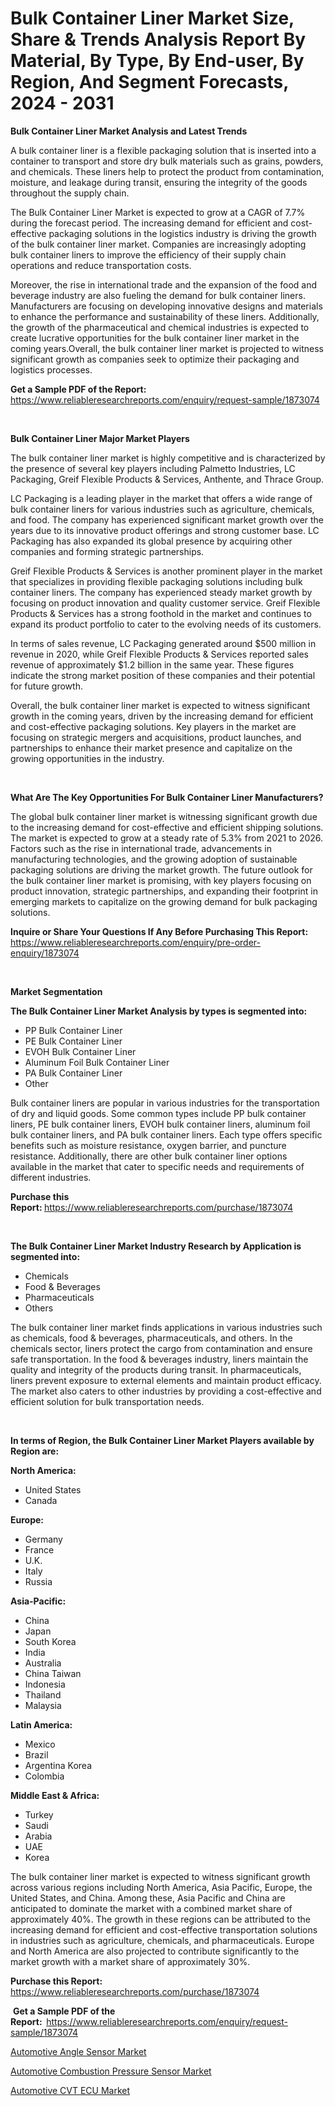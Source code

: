 <p><h1>Bulk Container Liner Market Size, Share & Trends Analysis Report By Material, By Type, By End-user, By Region, And Segment Forecasts, 2024 - 2031</h1></p><p><strong>Bulk Container Liner Market Analysis and Latest Trends</strong></p>
<p><p>A bulk container liner is a flexible packaging solution that is inserted into a container to transport and store dry bulk materials such as grains, powders, and chemicals. These liners help to protect the product from contamination, moisture, and leakage during transit, ensuring the integrity of the goods throughout the supply chain.</p><p>The Bulk Container Liner Market is expected to grow at a CAGR of 7.7% during the forecast period. The increasing demand for efficient and cost-effective packaging solutions in the logistics industry is driving the growth of the bulk container liner market. Companies are increasingly adopting bulk container liners to improve the efficiency of their supply chain operations and reduce transportation costs.</p><p>Moreover, the rise in international trade and the expansion of the food and beverage industry are also fueling the demand for bulk container liners. Manufacturers are focusing on developing innovative designs and materials to enhance the performance and sustainability of these liners. Additionally, the growth of the pharmaceutical and chemical industries is expected to create lucrative opportunities for the bulk container liner market in the coming years.Overall, the bulk container liner market is projected to witness significant growth as companies seek to optimize their packaging and logistics processes.</p></p>
<p><strong>Get a Sample PDF of the Report:&nbsp;</strong> <a href="https://www.reliableresearchreports.com/enquiry/request-sample/1873074">https://www.reliableresearchreports.com/enquiry/request-sample/1873074</a></p>
<p>&nbsp;</p>
<p><strong>Bulk Container Liner Major Market Players</strong></p>
<p><p>The bulk container liner market is highly competitive and is characterized by the presence of several key players including Palmetto Industries, LC Packaging, Greif Flexible Products & Services, Anthente, and Thrace Group. </p><p>LC Packaging is a leading player in the market that offers a wide range of bulk container liners for various industries such as agriculture, chemicals, and food. The company has experienced significant market growth over the years due to its innovative product offerings and strong customer base. LC Packaging has also expanded its global presence by acquiring other companies and forming strategic partnerships.</p><p>Greif Flexible Products & Services is another prominent player in the market that specializes in providing flexible packaging solutions including bulk container liners. The company has experienced steady market growth by focusing on product innovation and quality customer service. Greif Flexible Products & Services has a strong foothold in the market and continues to expand its product portfolio to cater to the evolving needs of its customers.</p><p>In terms of sales revenue, LC Packaging generated around $500 million in revenue in 2020, while Greif Flexible Products & Services reported sales revenue of approximately $1.2 billion in the same year. These figures indicate the strong market position of these companies and their potential for future growth.</p><p>Overall, the bulk container liner market is expected to witness significant growth in the coming years, driven by the increasing demand for efficient and cost-effective packaging solutions. Key players in the market are focusing on strategic mergers and acquisitions, product launches, and partnerships to enhance their market presence and capitalize on the growing opportunities in the industry.</p></p>
<p>&nbsp;</p>
<p><strong>What Are The Key Opportunities For Bulk Container Liner Manufacturers?</strong></p>
<p><p>The global bulk container liner market is witnessing significant growth due to the increasing demand for cost-effective and efficient shipping solutions. The market is expected to grow at a steady rate of 5.3% from 2021 to 2026. Factors such as the rise in international trade, advancements in manufacturing technologies, and the growing adoption of sustainable packaging solutions are driving the market growth. The future outlook for the bulk container liner market is promising, with key players focusing on product innovation, strategic partnerships, and expanding their footprint in emerging markets to capitalize on the growing demand for bulk packaging solutions.</p></p>
<p><strong>Inquire or Share Your Questions If Any Before Purchasing This Report:</strong> <a href="https://www.reliableresearchreports.com/enquiry/pre-order-enquiry/1873074">https://www.reliableresearchreports.com/enquiry/pre-order-enquiry/1873074</a></p>
<p>&nbsp;</p>
<p><strong>Market Segmentation</strong></p>
<p><strong>The Bulk Container Liner Market Analysis by types is segmented into:</strong></p>
<p><ul><li>PP Bulk Container Liner</li><li>PE Bulk Container Liner</li><li>EVOH Bulk Container Liner</li><li>Aluminum Foil Bulk Container Liner</li><li>PA Bulk Container Liner</li><li>Other</li></ul></p>
<p><p>Bulk container liners are popular in various industries for the transportation of dry and liquid goods. Some common types include PP bulk container liners, PE bulk container liners, EVOH bulk container liners, aluminum foil bulk container liners, and PA bulk container liners. Each type offers specific benefits such as moisture resistance, oxygen barrier, and puncture resistance. Additionally, there are other bulk container liner options available in the market that cater to specific needs and requirements of different industries.</p></p>
<p><strong>Purchase this Report:&nbsp;</strong><a href="https://www.reliableresearchreports.com/purchase/1873074">https://www.reliableresearchreports.com/purchase/1873074</a></p>
<p>&nbsp;</p>
<p><strong>The Bulk Container Liner Market Industry Research by Application is segmented into:</strong></p>
<p><ul><li>Chemicals</li><li>Food & Beverages</li><li>Pharmaceuticals</li><li>Others</li></ul></p>
<p><p>The bulk container liner market finds applications in various industries such as chemicals, food & beverages, pharmaceuticals, and others. In the chemicals sector, liners protect the cargo from contamination and ensure safe transportation. In the food & beverages industry, liners maintain the quality and integrity of the products during transit. In pharmaceuticals, liners prevent exposure to external elements and maintain product efficacy. The market also caters to other industries by providing a cost-effective and efficient solution for bulk transportation needs.</p></p>
<p>&nbsp;</p>
<p><strong>In terms of Region, the Bulk Container Liner Market Players available by Region are:</strong></p>
<p>
    <p> <strong> North America: </strong>
        <ul>
            <li>United States</li>
            <li>Canada</li>
        </ul>
        </p> 
    <p> <strong> Europe: </strong>
        <ul>
            <li>Germany</li>
            <li>France</li>
            <li>U.K.</li>
            <li>Italy</li>
            <li>Russia</li>
        </ul>
        </p> 
    <p> <strong> Asia-Pacific: </strong>
        <ul>
            <li>China</li>
            <li>Japan</li>
            <li>South Korea</li>
            <li>India</li>
            <li>Australia</li>
            <li>China Taiwan</li>
            <li>Indonesia</li>
            <li>Thailand</li>
            <li>Malaysia</li>
        </ul>
        </p> 
    <p> <strong> Latin America: </strong>
        <ul>
            <li>Mexico</li>
            <li>Brazil</li>
            <li>Argentina Korea</li>
            <li>Colombia</li>
        </ul>
        </p> 
    <p> <strong> Middle East & Africa: </strong>
        <ul>
            <li>Turkey</li>
            <li>Saudi</li>
            <li>Arabia</li>
            <li>UAE</li>
            <li>Korea</li>
        </ul>
    </p>
    </p>
<p><p>The bulk container liner market is expected to witness significant growth across various regions including North America, Asia Pacific, Europe, the United States, and China. Among these, Asia Pacific and China are anticipated to dominate the market with a combined market share of approximately 40%. The growth in these regions can be attributed to the increasing demand for efficient and cost-effective transportation solutions in industries such as agriculture, chemicals, and pharmaceuticals. Europe and North America are also projected to contribute significantly to the market growth with a market share of approximately 30%.</p></p>
<p><strong>Purchase this Report: </strong><a href="https://www.reliableresearchreports.com/purchase/1873074">https://www.reliableresearchreports.com/purchase/1873074</a></p>
<p>&nbsp;<strong>Get a Sample PDF of the Report:&nbsp;&nbsp;</strong><a href="https://www.reliableresearchreports.com/enquiry/request-sample/1873074">https://www.reliableresearchreports.com/enquiry/request-sample/1873074</a></p>
<p><strong></strong></p>
<p><p><a href="https://view.publitas.com/reportprime-1/automotive-angle-sensor-market-a-comprehensive-report-of-its-market-share-growth-trends-2023-2030/">Automotive Angle Sensor Market</a></p><p><a href="https://view.publitas.com/reportprime-1/automotive-combustion-pressure-sensor-market-size-reflecting-a-forecast-till-2030-market-by-type-by-application-and-by-geography/">Automotive Combustion Pressure Sensor Market</a></p><p><a href="https://view.publitas.com/reportprime-1/automotive-cvt-ecu-market-with-the-goal-of-estimating-the-market-size-and-future-growth-potential-of-various-market-segments-based-on-component-applications-end-user-and-region/">Automotive CVT ECU Market</a></p></p>